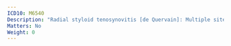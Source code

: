 ```yaml
---
ICD10: M6540
Description: "Radial styloid tenosynovitis [de Quervain]: Multiple sites"
Matters: No
Weight: 0
---
```

